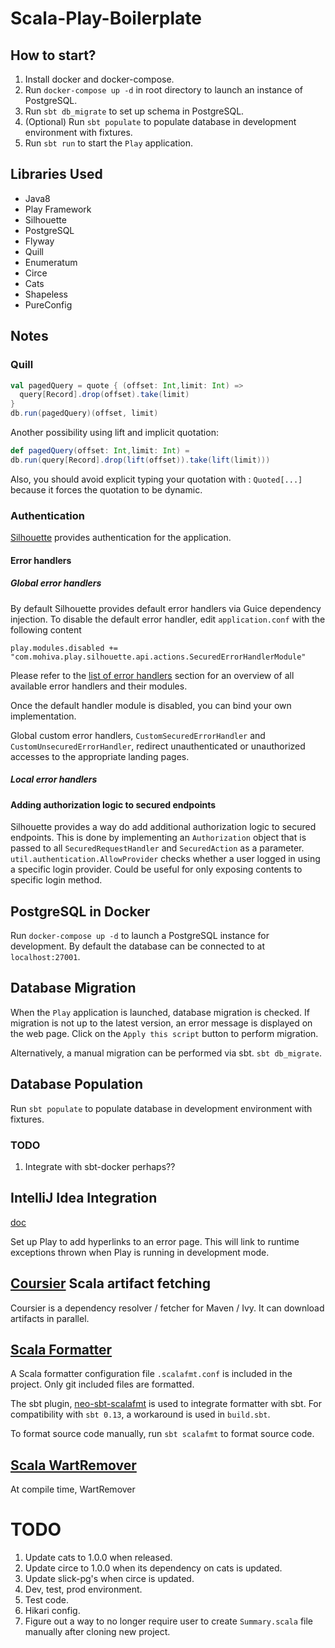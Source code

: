 # Scala-Play-Boilerplate


## How to start?

1. Install docker and docker-compose.
2. Run `docker-compose up -d` in root directory to launch an instance of PostgreSQL.
3. Run `sbt db_migrate` to set up schema in PostgreSQL.
4. (Optional) Run `sbt populate` to populate database in development environment with fixtures.
5. Run `sbt run` to start the `Play` application.
 

## Libraries Used
- Java8
- Play Framework
- Silhouette
- PostgreSQL
- Flyway
- Quill
- Enumeratum
- Circe
- Cats
- Shapeless
- PureConfig



## Notes
### Quill
```scala
val pagedQuery = quote { (offset: Int,limit: Int) => 
  query[Record].drop(offset).take(limit)
}
db.run(pagedQuery)(offset, limit)
```

Another possibility using lift and implicit quotation:
```scala
def pagedQuery(offset: Int,limit: Int) = 
db.run(query[Record].drop(lift(offset)).take(lift(limit)))
```
Also, you should avoid explicit typing your quotation with : `Quoted[...]` because it forces the quotation to be dynamic.

### Authentication

[Silhouette](https://www.silhouette.rocks) provides authentication for the application.

#### Error handlers

##### Global error handlers

By default Silhouette provides default error handlers via Guice dependency injection. To disable the default error 
handler, edit `application.conf` with the following content
```hocon
play.modules.disabled += "com.mohiva.play.silhouette.api.actions.SecuredErrorHandlerModule"
```
Please refer to the [list of error handlers](https://www.silhouette.rocks/docs/endpoints#section-list-of-error-handlers) 
section for an overview of all available error handlers and their modules.

Once the default handler module is disabled, you can bind your own implementation.

Global custom error handlers, `CustomSecuredErrorHandler` and `CustomUnsecuredErrorHandler`, redirect unauthenticated 
or unauthorized accesses to the appropriate landing pages.

##### Local error handlers

#### Adding authorization logic to secured endpoints

Silhouette provides a way do add additional authorization logic to secured endpoints. This is done by implementing an 
`Authorization` object that is passed to all `SecuredRequestHandler` and `SecuredAction` as a parameter. 
`util.authentication.AllowProvider` checks whether a user logged in using a specific login provider. Could be useful for 
only exposing contents to specific login method.

## PostgreSQL in Docker

Run `docker-compose up -d` to launch a PostgreSQL instance for development. By default the database can be connected to 
at `localhost:27001`.

## Database Migration

When the `Play` application is launched, database migration is checked. If migration is not up to the latest version, 
an error message is displayed on the web page. Click on the `Apply this script` button to perform migration.

Alternatively, a manual migration can be performed via sbt. `sbt db_migrate`.

## Database Population

Run `sbt populate` to populate database in development environment with fixtures.

### TODO
1. Integrate with sbt-docker perhaps??

## IntelliJ Idea Integration
[doc](https://playframework.com/documentation/2.6.3/IDE#Navigate-from-an-error-page-to-the-source-code)

Set up Play to add hyperlinks to an error page. This will link to runtime exceptions thrown when Play is running in 
development mode.

## [Coursier](https://github.com/coursier/coursier) Scala artifact fetching

Coursier is a dependency resolver / fetcher for Maven / Ivy. It can download artifacts in parallel.

## [Scala Formatter](https://github.com/scalameta/scalafmt)

A Scala formatter configuration file `.scalafmt.conf` is included in the project. Only git included files are formatted.

The sbt plugin, [neo-sbt-scalafmt](https://github.com/lucidsoftware/neo-sbt-scalafmt) is used to integrate formatter 
with sbt. For compatibility with `sbt 0.13`, a workaround is used in `build.sbt`.

To format source code manually, run `sbt scalafmt` to format source code.

## [Scala WartRemover](https://github.com/wartremover/wartremover)

At compile time, WartRemover

# TODO

1. Update cats to 1.0.0 when released.
2. Update circe to 1.0.0 when its dependency on cats is updated.
3. Update slick-pg's when circe is updated.
4. Dev, test, prod environment.
5. Test code.
6. Hikari config.
7. Figure out a way to no longer require user to create `Summary.scala` file manually after cloning new project.
